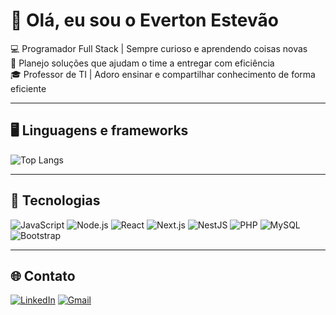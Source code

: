 # 👋 Olá, eu sou o Everton Estevão

💻 Programador Full Stack | Sempre curioso e aprendendo coisas novas  
🚀 Planejo soluções que ajudam o time a entregar com eficiência  
🎓 Professor de TI | Adoro ensinar e compartilhar conhecimento de forma eficiente

---

## 🖥️ Linguagens e frameworks
![Top Langs](https://github-readme-stats.vercel.app/api/top-langs/?username=evertonestevao&layout=compact&theme=radical)

---

## 🚀 Tecnologias
![JavaScript](https://img.shields.io/badge/-JavaScript-F7DF1E?style=flat&logo=javascript&logoColor=000)
![Node.js](https://img.shields.io/badge/-Node.js-339933?style=flat&logo=node.js&logoColor=fff)
![React](https://img.shields.io/badge/-React-61DAFB?style=flat&logo=react&logoColor=000)
![Next.js](https://img.shields.io/badge/-Next.js-000000?style=flat&logo=next.js&logoColor=fff)
![NestJS](https://img.shields.io/badge/-NestJS-E0234E?style=flat&logo=nestjs&logoColor=fff)
![PHP](https://img.shields.io/badge/-PHP-777BB4?style=flat&logo=php&logoColor=fff)
![MySQL](https://img.shields.io/badge/-MySQL-4479A1?style=flat&logo=mysql&logoColor=fff)
![Bootstrap](https://img.shields.io/badge/-Bootstrap-7952B3?style=flat&logo=bootstrap&logoColor=fff)


---

## 🌐 Contato

[![LinkedIn](https://img.shields.io/badge/-Everton%20Estêvão-0077B5?style=flat&logo=Linkedin&logoColor=white)](https://www.linkedin.com/in/everton-estev%C3%A3o-78216292/)
[![Gmail](https://img.shields.io/badge/-everton.efdsilva@gmail.com-D14836?style=flat&logo=Gmail&logoColor=white)](mailto:everton.efdsilva@gmail.com)
